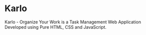 # Karlo
Karlo - Organize Your Work is a Task Management Web Application Developed using Pure HTML, CSS and JavaScript.
